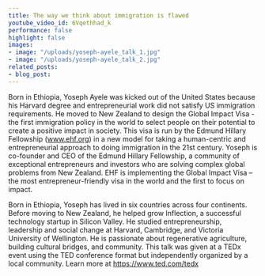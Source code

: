 ```yaml
---
title: The way we think about immigration is flawed
youtube_video_id: 6Vqethhad_k
performance: false
highlight: false
images:
- image: "/uploads/yoseph-ayele_talk_1.jpg"
- image: "/uploads/yoseph-ayele_talk_2.jpg"
related_posts:
- blog_post: 
---
```


Born in Ethiopia, Yoseph Ayele was kicked out of the United States because his Harvard degree and entrepreneurial work did not satisfy US immigration requirements. He moved to New Zealand to design the Global Impact Visa - the first immigration policy in the world to select people on their potential to create a positive impact in society. This visa is run by the Edmund Hillary Fellowship (www.ehf.org) in a new model for taking a human-centric and entrepreneurial approach to doing immigration in the 21st century. 
 Yoseph is co-founder and CEO of the Edmund Hillary Fellowship, a community of exceptional entrepreneurs and investors who are solving complex global problems from New Zealand. EHF is implementing the Global Impact Visa – the most entrepreneur-friendly visa in the world and the first to focus on impact.

Born in Ethiopia, Yoseph has lived in six countries across four continents. Before moving to New Zealand, he helped grow Inflection, a successful technology startup in Silicon Valley. He studied entrepreneurship, leadership and social change at Harvard, Cambridge, and Victoria University of Wellington. He is passionate about regenerative agriculture, building cultural bridges, and community. This talk was given at a TEDx event using the TED conference format but independently organized by a local community. Learn more at https://www.ted.com/tedx
